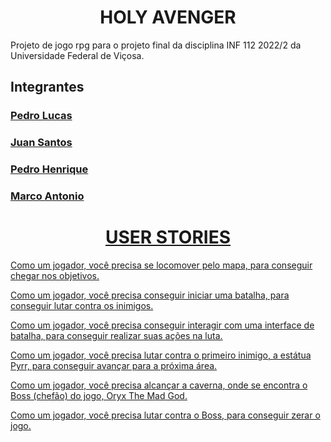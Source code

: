 <h1 align="center">
	HOLY AVENGER
</h1>
<p>
	Projeto de jogo rpg para o projeto final da disciplina INF 112 2022/2 da Universidade Federal de Viçosa.
</p>
</div>
<h2>Integrantes</h2>
<h3><a href="https://github.com/pedro-lucas-martins">Pedro Lucas</h3>
<h3><a href="https://github.com/ojuans">Juan Santos</h3>
<h3><a href="https://github.com/Pedrohbcarvalho">Pedro Henrique</h3>
<h3><a href="https://github.com/Calambau">Marco Antonio</h3>
	
<h1 align="center">
	USER STORIES
</h1>
<p> Como um jogador, você precisa se locomover pelo mapa, para conseguir chegar nos objetivos. </p>
<p> Como um jogador, você precisa conseguir iniciar uma batalha, para conseguir lutar contra os inimigos. </p>
<p> Como um jogador, você precisa conseguir interagir com uma interface de batalha, para conseguir realizar suas ações na luta. </p>
<p> Como um jogador, você precisa lutar contra o primeiro inimigo, a estátua Pyrr, para conseguir avançar para a próxima área. </p>
<p> Como um jogador, você precisa alcançar a caverna, onde se encontra o Boss (chefão) do jogo, Oryx The Mad God. </p>
	<p> Como um jogador, você precisa lutar contra o Boss, para conseguir zerar o jogo. </p>
